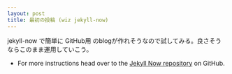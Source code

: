 ```yaml
---
layout: post
title: 最初の投稿 (wiz jekyll-now)
---
```


jekyll-now で簡単に GitHub用 のblogが作れそうなので試してみる。良さそうならこのまま運用していこう。
- For more instructions head over to the [Jekyll Now repository](https://github.com/barryclark/jekyll-now) on GitHub.
